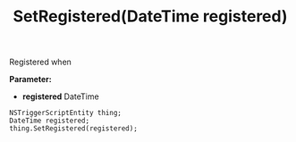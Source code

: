 ﻿---
uid: crmscript_ref_NSTriggerScriptEntity_SetRegistered
title: SetRegistered(DateTime registered)
intellisense: NSTriggerScriptEntity.SetRegistered
keywords: NSTriggerScriptEntity, GetRegistered
so.topic: reference
---

Registered when

**Parameter:** 
 - **registered** DateTime

```crmscript
NSTriggerScriptEntity thing;
DateTime registered;
thing.SetRegistered(registered);
```

